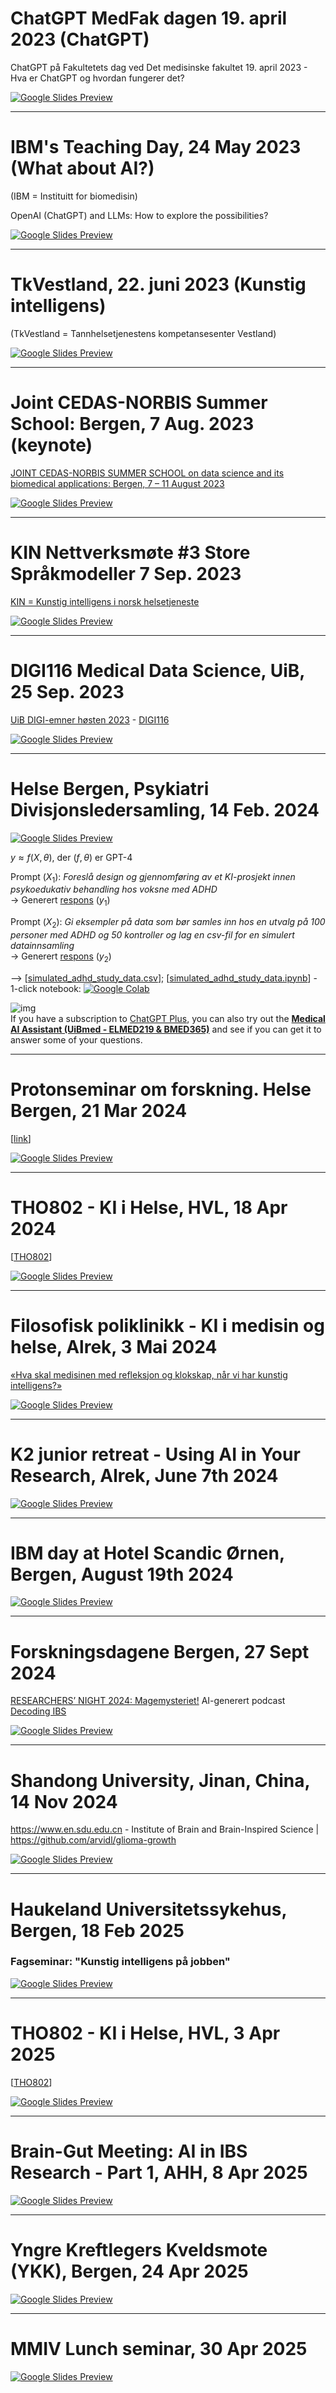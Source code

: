 # ChatGPT MedFak dagen 19. april 2023 (ChatGPT)

ChatGPT på Fakultetets dag ved Det medisinske fakultet 19. april 2023  - Hva er ChatGPT og hvordan fungerer det?

[![Google Slides Preview](assets/ChatGPT-MedFakDagen-20230419-slides-preview.png)](https://docs.google.com/presentation/d/e/2PACX-1vRGb0djhId-ijolZvJZO7AICil6A9_cIhvTfnTeEqic7JK-EV1fN3aOUpJqyxZ5cOHt5neB-GgJohHv/pub?start=false&loop=false&delayms=3000)

----

# IBM's Teaching Day, 24 May 2023 (What about AI?)
(IBM = Instituitt for biomedisin)

OpenAI (ChatGPT) and LLMs: How to explore the possibilities?

[![Google Slides Preview](assets/IBM-Teaching-Day-20230524-slides-preview.png)](https://docs.google.com/presentation/d/e/2PACX-1vRUzCx__jTJcjFq5HH6LDinx8i_vXUFKAxmjk_IS4UyY75zPFP_BQtLPGaQ5gq-1EYY5D7FaKEPosdw/pub?start=false&loop=false&delayms=3000)

----

# TkVestland, 22. juni 2023 (Kunstig intelligens)
(TkVestland = Tannhelsetjenestens kompetansesenter Vestland)

<!-- Kunstig intelligens - muligheter og utfordringer i medisin og helse -->

[![Google Slides Preview](assets/TkVestland-20230622-slides-preview.png)](https://docs.google.com/presentation/d/e/2PACX-1vT9hRa2D1j2eJNWZAUvVLiKA5JFk8ZEKIwvneWXHsYoE0ZQotwJqr55vN8LAFwNk4p-EEvrsCO9b7Mv/pub?start=false&loop=false&delayms=3000)

----

# Joint CEDAS-NORBIS Summer School: Bergen, 7 Aug. 2023 (keynote)

[JOINT CEDAS-NORBIS SUMMER SCHOOL on data science and its biomedical applications: Bergen, 7 – 11 August 2023](https://datascience2023.w.uib.no)

[![Google Slides Preview](assets/Joint-CEDAS-NORBIS-Summer-School-20230807-slides-preview.png)](https://docs.google.com/presentation/d/e/2PACX-1vQy3MoLiq0XMzjr_jy4UOCEH8p_D_8A1n8nz6jL0ejUZlJZD9JAXDhOQKvJiET62sT814VX43QXzr4w/pub?start=false&loop=false&delayms=3000)

----

# KIN Nettverksmøte #3 Store Språkmodeller 7 Sep. 2023

[KIN = Kunstig intelligens i norsk helsetjeneste](https://ehealthresearch.no/kin)

[![Google Slides Preview](assets/KIN-Nettverksmoete-Spraakmodeller-20230907-slides-preview.png)](https://docs.google.com/presentation/d/e/2PACX-1vSwaldJo6yNLXmRgEtIXWUqYv9WAGUcTyvG1Q3PzhQKo8f7kiVntrIOHnTeFRQz0EJeX56Wg9BL9mK-/pub?start=false&loop=false&delayms=3000)

----

# DIGI116 Medical Data Science, UiB,  25 Sep. 2023

[UiB DIGI-emner høsten 2023](https://www.uib.no/digi/162588/digi-emner-h%C3%B8sten-2023) - [DIGI116](https://www.uib.no/digi/162588/digi-emner-h%C3%B8sten-2023#digi116-nbsp-medical-data-science)

[![Google Slides Preview](assets/DIGI116-Future-Perspective-20230926-slides-preview.png)](https://docs.google.com/presentation/d/e/2PACX-1vQdvaaREXaSEdKdgUtwhHa2zoZthgYbMbzwCz0zaU1BcGei9QhBW9OOxRaFDe_5jCOiZcM6dsVvr-wj/pub?start=false&loop=false&delayms=3000)

----

# Helse Bergen, Psykiatri Divisjonsledersamling, 14 Feb. 2024


[![Google Slides Preview](assets/Helse-Bergen-psykiatri-divisjonsledersamling-20240214-slides-preview.png)](https://docs.google.com/presentation/d/e/2PACX-1vRt12bimPLKOiCYDtM4MTXiiwzozbzDf2rp0sdF3hFGW0P-5HDTt9YK6BS_rmHSoZzWjKSrjSvAUqkn/pub?start=false&loop=false&delayms=3000)

$y \approx f(X, \theta)$, der ($f,\theta$) er GPT-4


Prompt ($X_1$): _Foreslå design og gjennomføring av et KI-prosjekt innen psykoedukativ behandling hos voksne med ADHD_ <br>
$\rightarrow$ Generert [respons](https://chat.openai.com/share/b3eddb96-ccac-4da2-9930-30f3084bb44a) ($y_1$)


Prompt ($X_2$): _Gi eksempler på data som bør samles inn hos en utvalg på 100 personer med ADHD og 50 kontroller og lag en csv-fil for en simulert datainnsamling_ <br> $\rightarrow$
Generert [respons](https://chat.openai.com/share/b5c31e86-8265-47b4-8ea3-10144ced1f6f) ($y_2$)

--> [[simulated_adhd_study_data.csv](./assets/simulated_adhd_study_data.csv)]; [[simulated_adhd_study_data.ipynb](https://nbviewer.org/github/MMIV-ML/ChatGPT-MedFakDagen-20230419/blob/main/assets/simulated_adhd_study_data.ipynb)] - 1-click notebook:  [![Google Colab](https://colab.research.google.com/assets/colab-badge.svg)](https://colab.research.google.com/github/MMIV-ML/ChatGPT-MedFakDagen-20230419/blob/main/assets/simulated_adhd_study_data.ipynb)<br>


![img](./assets/GPT-MedAI.png)<br>
If you have a subscription to [ChatGPT Plus](https://openai.com/blog/chatgpt-plus), you can also try out the [**Medical AI Assistant (UiBmed - ELMED219 & BMED365)**](https://chat.openai.com/g/g-d90dfN17H-medical-ai-assistant-uibmed-elmed219-bmed365) and see if you can get it to answer some of your questions.

-----

# Protonseminar om forskning. Helse Bergen, 21 Mar 2024 
[[link](https://www.helse-bergen.no/arrangementer/protonseminar-om-forsking2)]

[![Google Slides Preview](assets/Protonseminar-om-forskning-20240321-slides-preview.png)](https://docs.google.com/presentation/d/e/2PACX-1vQWuLxhtmZV9I4H6K-aVfEDOetWz0iRnybRgPrgWE4SM9QzCC_DTZ89o-YElJuRW9VNa0CeqWhYANhy/pub?start=false&loop=false&delayms=3000)

-----

# THO802 - KI i Helse, HVL, 18 Apr 2024 
[[THO802](https://www.hvl.no/studier/studieprogram/emne/THO802)]

[![Google Slides Preview](assets/THO802-HVL-Kunstig-Intelligens-i-Helse-20240418-slides-preview.png)](https://docs.google.com/presentation/d/e/2PACX-1vRhwLi0GeYZmVdtKDnBMlZE4Pjg7tWQiCcSdiPQFa683cQYbKLyb1xM8QFlZetv7ZrBkUPPk3NAjlUB/pub?start=false&loop=false&delayms=3000)

------

# Filosofisk poliklinikk - KI i medisin og helse, Alrek, 3 Mai 2024 
[«Hva skal medisinen med refleksjon og klokskap, når vi har kunstig intelligens?»](https://filosofiskpoliklinikk.no/03-05-2024)

[![Google Slides Preview](assets/filosofisk-poliklinikk-ki-alrek-20240503-slides-preview.png)](https://docs.google.com/presentation/d/e/2PACX-1vQiWd5hU_Gq4dnHUbMOvaYo9weBCBgJt9v7alqVJJc6hvORTepGqn0Mdy7VuW3TBbr_JdYbTBKxRDZP/pub?start=false&loop=false&delayms=3000)

------

# K2 junior retreat - Using AI in Your Research, Alrek, June 7th 2024 
[![Google Slides Preview](assets/K2-junior-retreat-PhD-AI-in-research-Alrek-20240607-slides-preview.png)](https://docs.google.com/presentation/d/e/2PACX-1vTiJepn62gADpoWGzT2SCGbmeIsSGDhnRrdw1EGNSgwO-05PbI6PrcxZ7MhoZg7n0E1w7VWMpYelYbz/pub?start=false&loop=false&delayms=3000)

------

# IBM day at Hotel Scandic Ørnen, Bergen, August 19th 2024
[![Google Slides Preview](assets/AI-in-biomedical-research-Scandic-Bergen-20240819-slides-preview.png)](https://docs.google.com/presentation/d/1hTTLkmVdlFWOUCTrZiz3H7q78BpYibPOF2QhC4JJ9DM/pub?start=false&loop=false&delayms=3000)

----

# Forskningsdagene Bergen, 27 Sept 2024
[RESEARCHERS’ NIGHT 2024: Magemysteriet!](https://www.uib.no/med/172352/researchers%E2%80%99-night-2024-magemysteriet)   AI-generert podcast [Decoding IBS](assets/Decoding_IBS.mp3)

[![Google Slides Preview](assets/Forskningsdagene-Bergen-Magemysteriet-20240927-slides-preview.png)](https://docs.google.com/presentation/d/14EEU-7FlKJ4zyxRQ7UGJApHEQfHryJWa_UxNGpiiPdo/pub?start=false&loop=false&delayms=3000)

----

# Shandong University, Jinan, China, 14 Nov 2024

https://www.en.sdu.edu.cn - Institute of Brain and Brain-Inspired Science  |  https://github.com/arvidl/glioma-growth

[![Google Slides Preview](assets/Glioma-growth-Shandong-University-20241114-slides-preview.png)](https://docs.google.com/presentation/d/e/2PACX-1vTbxvD0O4QYR2hM9LgDefpb6ELPGs-2kHHC27iRMwSDWg0OS4iY0mvMt2jup5y_lAL4-AG0yj15Uvqq/pub?start=false&loop=false&delayms=3000)

---

# Haukeland Universitetssykehus, Bergen, 18 Feb 2025

### Fagseminar: "Kunstig intelligens på jobben"

[![Google Slides Preview](assets/Haukeland-Universitetssykehus-20250218-slides-preview.png)](https://docs.google.com/presentation/d/e/2PACX-1vT70-WYIhSUf5vp1tnFbIItColTS3KjMSlLd2z3Pg9hTU-DU75iL6EX_js1hFfptnqcK2A1lHmVY12w/pub?start=false&loop=false&delayms=3000)

-----

# THO802 - KI i Helse, HVL, 3 Apr 2025 
[[THO802](https://www.hvl.no/studier/studieprogram/emne/THO802)]

[![Google Slides Preview](assets/THO802-HVL-Kunstig-Intelligens-i-Helse-20250403-slides-preview.png)](https://docs.google.com/presentation/d/e/2PACX-1vQ9kp-ILvWOWWn81arn0xjcB4BSiHIBCTuW_XSKg7YBCWcF7c6elFyg1H4fglFkkgSNlrWAyYrlSEVT/pub?start=false&loop=false&delayms=3000)


-----

# Brain-Gut Meeting: AI in IBS Research - Part 1, AHH, 8 Apr 2025 

[![Google Slides Preview](assets/Supercharging-IBS-Research-with-AI-Part1-20250408-slides-preview.png)](https://docs.google.com/presentation/d/e/2PACX-1vTxd52xV2MnnoFktPhpSjxG-ApNb6E1cSpjQ61tTkV8ElCVPih4oVo7FG3moAB8j85NJeOahhGIU4Zz/pub?start=false&loop=false&delayms=3000)

-----

# Yngre Kreftlegers Kveldsmote (YKK), Bergen, 24 Apr 2025

[![Google Slides Preview](assets/Kunstig-intelligens-i-kreftdiagnostikk-og-behandling-YKK-20250424-slides-preview.png)](https://docs.google.com/presentation/d/e/2PACX-1vR6DLnL0Vs7Iv8oQ2Tpdv1s1ZypHVpvY1BQ738KrBXLH82AJVlyyunyeGydjKRldgS9Qm94L_PrGxiB/pub?start=false&loop=false&delayms=3000)


-----

# MMIV Lunch seminar, 30 Apr 2025

[![Google Slides Preview](assets/Boosting-scientific-research-with-AI-MMIV-20250430-slides-preview.png)](https://docs.google.com/presentation/d/e/2PACX-1vT5DnHoNbZNcNuVOoaw50OfR5VH1JS0N5MU6dDuFg7TuiT6nXexJ5ja6jLIrvcwdOIhpSBCdLTui5ph/pub?start=false&loop=false&delayms=3000)

